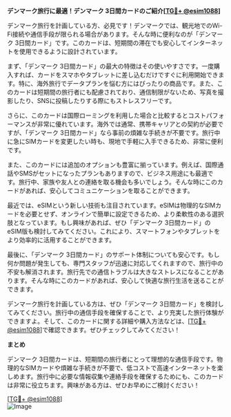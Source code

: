 **デンマーク旅行に最適！デンマーク 3日間カードのご紹介[[TG💪+ @esim1088](https://t.me/s/esim1088)]**

デンマーク旅行を計画している方、必見です！デンマークでは、観光地でのWi-Fi接続や通信手段が限られる場合があります。そんな時に便利なのが「デンマーク 3日間カード」です。このカードは、短期間の滞在でも安心してインターネットを使用できるように設計されています。

まず、「デンマーク 3日間カード」の最大の特徴はその使いやすさです。一度購入すれば、カードをスマホやタブレットに差し込むだけですぐに利用開始できます。特に、海外旅行でデータプランを悩む方にはぴったりの商品です。また、このカードは短期間の旅行者にも配慮されており、通信制限がないため、写真を撮影したり、SNSに投稿したりする際にもストレスフリーです。

さらに、このカードは国際ローミングを利用した場合と比較するとコストパフォーマンスが非常に優れています。海外では通常、携帯キャリアとの契約が必要ですが、「デンマーク 3日間カード」なら事前の煩雑な手続きが不要です。旅行中に急にSIMカードを変更したい時も、現地で手軽に入手できるため、非常に便利です。

また、このカードには追加のオプションも豊富に揃っています。例えば、国際通話やSMSがセットになったプランもありますので、ビジネス用途にも最適です。旅行中、家族や友人との連絡を取る機会も多いでしょう。そんな時にこのカードがあれば、安心してコミュニケーションを取ることができます。

最近では、eSIMという新しい技術も注目されています。eSIMは物理的なSIMカードを必要とせず、オンラインで簡単に設定できるため、より柔軟性のある選択肢となっています。もし興味があれば、ぜひ「デンマーク 3日間カード」のeSIM版も検討してみてください。これにより、スマートフォンやタブレットをより効率的に活用することができます。

最後に、「デンマーク 3日間カード」のサポート体制についても安心です。もし何か問題が発生しても、専門スタッフが迅速に対応してくれますので、旅行中の不安も解消されます。旅行先での通信トラブルは大きなストレスになることがあります。そんな時にこのカードがあれば、安心して快適な旅行生活を送ることができます。

デンマーク旅行を計画している方は、ぜひ「デンマーク 3日間カード」を検討してみてください。旅行中の通信手段を確保することで、より充実した旅行体験ができますよ。そして、このカードに関する詳細や購入方法などは、[[TG💪+ @esim1088](https://t.me/s/esim1088)]で確認できます。ぜひチェックしてみてください！

**まとめ**

デンマーク 3日間カードは、短期間の旅行者にとって理想的な通信手段です。物理的なSIMカードや煩雑な手続きが不要で、低コストで高速インターネットを楽しめます。旅行中に必要な情報収集や連絡手段を確保するためにも、このカードは非常に役立ちます。興味がある方は、ぜひお早めにご検討ください！

[[TG💪+ @esim1088](https://t.me/s/esim1088)]  
![Image](https://i.postimg.cc/Y0z9fWf4/image.png)